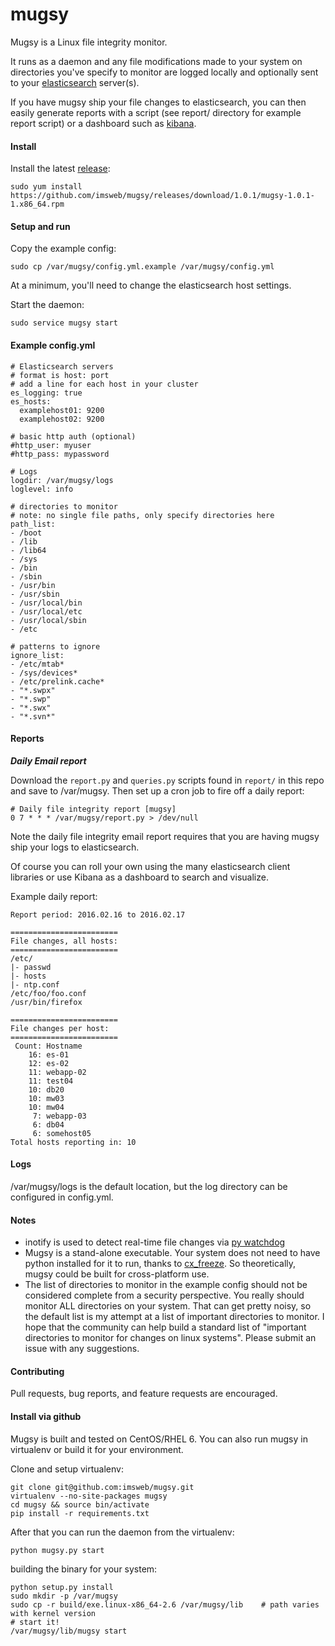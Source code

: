 mugsy
======

Mugsy is a Linux file integrity monitor.

It runs as a daemon and any file modifications made to your system on directories you've specify to monitor are logged locally and optionally sent to your [elasticsearch](http://www.elasticsearch.org) server(s).

If you have mugsy ship your file changes to elasticsearch, you can then easily generate reports with a script (see report/ directory for example report script) or a dashboard such as [kibana](http://www.elasticsearch.org/overview/kibana/).

#### Install


Install the latest [release](https://github.com/imsweb/mugsy/releases):

```
sudo yum install https://github.com/imsweb/mugsy/releases/download/1.0.1/mugsy-1.0.1-1.x86_64.rpm
```

#### Setup and run

Copy the example config:

```
sudo cp /var/mugsy/config.yml.example /var/mugsy/config.yml
```

At a minimum, you'll need to change the elasticsearch host settings.


Start the daemon:

```
sudo service mugsy start
```

#### Example config.yml

```
# Elasticsearch servers
# format is host: port
# add a line for each host in your cluster
es_logging: true
es_hosts:
  examplehost01: 9200
  examplehost02: 9200

# basic http auth (optional)
#http_user: myuser
#http_pass: mypassword

# Logs
logdir: /var/mugsy/logs
loglevel: info

# directories to monitor
# note: no single file paths, only specify directories here
path_list:
- /boot
- /lib
- /lib64
- /sys
- /bin
- /sbin
- /usr/bin
- /usr/sbin
- /usr/local/bin
- /usr/local/etc
- /usr/local/sbin
- /etc

# patterns to ignore
ignore_list:
- /etc/mtab*
- /sys/devices*
- /etc/prelink.cache*
- "*.swpx"
- "*.swp"
- "*.swx"
- "*.svn*"
```

#### Reports

***Daily Email report***

Download the `report.py` and `queries.py` scripts found in `report/` in this repo and save to /var/mugsy. Then set up a cron job to fire off a daily report:

```
# Daily file integrity report [mugsy]
0 7 * * * /var/mugsy/report.py > /dev/null
```

Note the daily file integrity email report requires that you are having mugsy ship your logs to elasticsearch.

Of course you can roll your own using the many elasticsearch client libraries or use Kibana as a dashboard to search and visualize.

Example daily report:

```
Report period: 2016.02.16 to 2016.02.17
    
========================
File changes, all hosts:
========================
/etc/
|- passwd
|- hosts
|- ntp.conf
/etc/foo/foo.conf
/usr/bin/firefox

========================
File changes per host:
========================
 Count: Hostname            
    16: es-01        
    12: es-02        
    11: webapp-02               
    11: test04        
    10: db20          
    10: mw03               
    10: mw04               
     7: webapp-03        
     6: db04
     6: somehost05
Total hosts reporting in: 10
```

#### Logs

/var/mugsy/logs is the default location, but the log directory can be configured in config.yml.

#### Notes

- inotify is used to detect real-time file changes via [py watchdog](https://pypi.python.org/pypi/watchdog)
- Mugsy is a stand-alone executable.  Your system does not need to have python installed for it to run, thanks to [cx_freeze](http://cx-freeze.sourceforge.net/).  So theoretically, mugsy could be built for cross-platform use.
- The list of directories to monitor in the example config should not be considered complete from a security perspective.  You really should monitor ALL directories on your system.   That can get pretty noisy, so the default list is my attempt at a list of important directories to monitor.   I hope that the community can help build a standard list of "important directories to monitor for changes on linux systems".  Please submit an issue with any suggestions.

#### Contributing
Pull requests, bug reports, and feature requests are encouraged.


#### Install via github

Mugsy is built and tested on CentOS/RHEL 6.  You can also run mugsy in virtualenv or build it for your environment.


Clone and setup virtualenv:

```
git clone git@github.com:imsweb/mugsy.git
virtualenv --no-site-packages mugsy
cd mugsy && source bin/activate
pip install -r requirements.txt
```

After that you can run the daemon from the virtualenv:

```
python mugsy.py start
```

building the binary for your system:

```
python setup.py install
sudo mkdir -p /var/mugsy
sudo cp -r build/exe.linux-x86_64-2.6 /var/mugsy/lib    # path varies with kernel version
# start it!
/var/mugsy/lib/mugsy start
```
